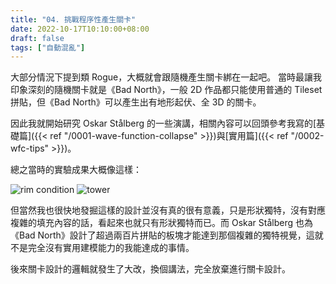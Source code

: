 ```yaml
---
title: "04. 挑戰程序性產生關卡"
date: 2022-10-17T10:10:00+08:00
draft: false
tags: ["自動混亂"]
---
```


大部分情況下提到類 Rogue，大概就會跟隨機產生關卡綁在一起吧。
當時最讓我印象深刻的隨機關卡就是《Bad North》，一般 2D 作品都只能使用普通的 Tileset 拼貼，但《Bad North》可以產生出有地形起伏、全 3D 的關卡。

因此我就開始研究 Oskar Stålberg 的一些演講，相關內容可以回頭參考我寫的[基礎篇]({{< ref "/0001-wave-function-collapse" >}})與[實用篇]({{< ref "/0002-wfc-tips" >}})。

總之當時的實驗成果大概像這樣：

![rim condition](/images/posts/autopanic-devlog/0004/1.png)
![tower](/images/posts/autopanic-devlog/0004/2.png)



但當然我也很快地發掘這樣的設計並沒有真的很有意義，只是形狀獨特，沒有對應複雜的填充內容的話，看起來也就只有形狀獨特而已。而 Oskar Stålberg 也為《Bad North》設計了超過兩百片拼貼的板塊才能達到那個複雜的獨特視覺，這就不是完全沒有實用建模能力的我能達成的事情。

後來關卡設計的邏輯就發生了大改，換個講法，完全放棄進行關卡設計。